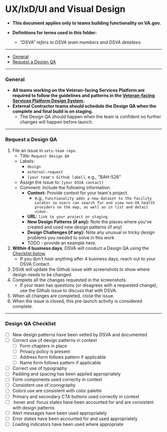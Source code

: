 # UX/IxD/UI and Visual Design

* **This document applies only to teams building functionality on VA.gov.**

* **Definitions for terms used in this folder:**

  * *"DSVA" refers to DSVA team members and DSVA detailees.*

<hr>

* [General](#general)
* [Request a Design QA](#request-a-design-qa)

<hr>

### General

* **All teams working on the Veteran-facing Services Platform are required to follow the guidelines and patterns in the [Veteran-facing Services Platform Design System](https://department-of-veterans-affairs.github.io/design-system/).**
* **External Contractor teams should schedule the Design QA when the complete and final build is on staging.** 
  * The Design QA should happen when the team is confident no further changes will happen before launch.

<hr>

### Request a Design QA

1. File an issue in ```vets-team repo```.
    * Title: ```Request Design QA```
    * Labels: 
      * ```design```
      * ```external-request```
      * ```[your team's Github label]```, e.g., "BAH-526"
    * Assign the issue to: ```[your DSVA contact]```
    * Comment: Include the following information:
      * **Context:** Provide context for your team's project.
        * e.g., ```Functionality adds a new dataset to the Facility Locator so users can search for and view non-VA health providers on the map, as well as in list and detail views.```
      * **URL:** ```link to your project on staging```
      * **New Design Patterns (if any):** Note the places where you've created and used new design patterns (if any)
      * **Design Challenges (if any):** Note any unusual or tricky design problems you needed to solve in this work
      * TODO - provide an example here.
1. **Within 4 business days**, DSVA will conduct a Design QA using the [Checklist below](#design-qa-checklist).
    * If you don't hear anything after 4 business days, reach out to your DSVA Contact.
1. DSVA will update the Github issue with screenshots to show where design needs to be changed.
1. Complete all the changes requested in the screenshots.
    * If your team has questions (or disagrees with a requested change), use the Github issue to discuss that with DSVA.
1. When all changes are completed, close the issue.
1. When the issue is closed, this pre-launch activity is considered complete.

<hr>

### Design QA Checklist

* [ ] New design patterns have been vetted by DSVA and documented
* [ ] Correct use of design patterns in context 
  * [ ] Form chapters in place
  * [ ] Privacy policy is present
  * [ ] Address form follows pattern if applicable
  * [ ] Name form follows pattern if applicable
* [ ] Correct use of typography
* [ ] Padding and spacing has been applied appropriately
* [ ] Form components used correctly in context
* [ ] Consistent use of iconography
* [ ] Colors use are consistent with color palette
* [ ] Primary and secondary CTA buttons used correctly in context
* [ ] :hover and :focus states have been accounted for and are consistent with design patterns
* [ ] Alert messages have been used appropriately
* [ ] Error states have been accounted for and used appropriately
* [ ] Loading indicators have been used where appropriate
